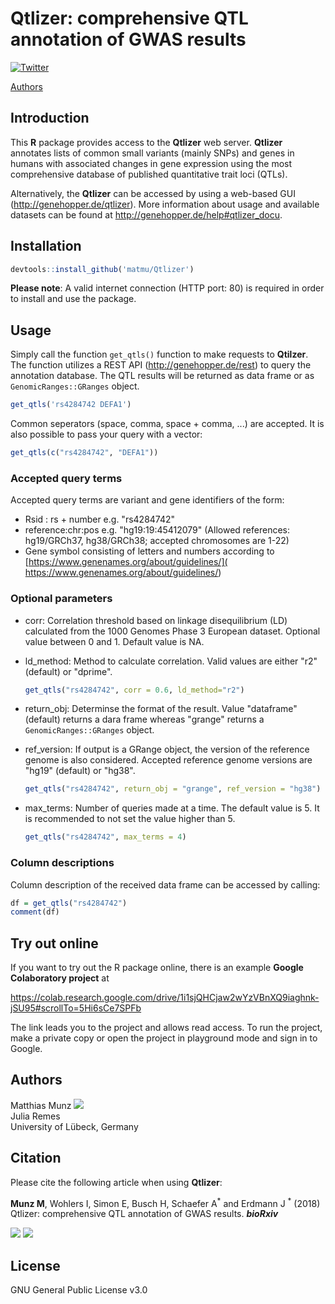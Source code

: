 # Qtlizer: comprehensive QTL annotation of GWAS results
[![Twitter](https://img.shields.io/twitter/url/http/shields.io.svg?style=social)](https://twitter.com/intent/tweet?hashtags=Qtlizer&url=https://www.biorxiv.org/content/10.1101/495903v2&screen_name=_matmu)

[Authors](#Authors)


## Introduction
This **R** package provides access to the **Qtlizer** web server. **Qtlizer** annotates lists of common small variants (mainly SNPs) and genes in humans with associated changes in gene expression using the most comprehensive database of published quantitative trait loci (QTLs).

Alternatively, the **Qtlizer** can be accessed by using a web-based GUI (http://genehopper.de/qtlizer). More information about usage and available datasets can be found at http://genehopper.de/help#qtlizer_docu.

## Installation
```R
devtools::install_github('matmu/Qtlizer')
```

**Please note**: A valid internet connection (HTTP port: 80) is required in order to install and use the package.

## Usage
Simply call the function `get_qtls()` function to make requests to **Qtilzer**. The function utilizes a REST API (http://genehopper.de/rest) to query the annotation database. The QTL results will be returned as data frame or as `GenomicRanges::GRanges` object.

```R
get_qtls('rs4284742 DEFA1')
```
Common seperators (space, comma, space + comma, ...) are accepted. It is also possible to pass your query with a vector: 

```R
get_qtls(c("rs4284742", "DEFA1"))
```

### Accepted query terms
Accepted query terms are variant and gene identifiers of the form: 

+ Rsid : rs + number e.g. "rs4284742"
+ reference:chr:pos e.g. "hg19:19:45412079" (Allowed references: hg19/GRCh37, hg38/GRCh38; accepted chromosomes are 1-22)
+ Gene symbol consisting of letters and numbers according to  [https://www.genenames.org/about/guidelines/]( https://www.genenames.org/about/guidelines/)


### Optional parameters
+ corr: Correlation threshold based on linkage disequilibrium (LD) calculated from the 1000 Genomes Phase 3 European dataset. Optional value between 0 and 1. Default value is NA.
+ ld_method: Method to calculate correlation. Valid values are either "r2" (default) or "dprime".

	```R
	get_qtls("rs4284742", corr = 0.6, ld_method="r2")
	```

+ return_obj: Determinse the format of the result. Value "dataframe" (default) returns a dara frame whereas "grange" returns a ```GenomicRanges::GRanges``` object. 
+ ref_version: If output is a GRange object, the version of the reference genome is also considered. Accepted reference genome versions are "hg19" (default) or "hg38".

	```R
	get_qtls("rs4284742", return_obj = "grange", ref_version = "hg38")
	```

+ max_terms: Number of queries made at a time. The default value is 5. It is recommended to not set the value higher than 5. 

	```R
	get_qtls("rs4284742", max_terms = 4)
	```

### Column descriptions
Column description of the received data frame can be accessed by calling:

```R
df = get_qtls("rs4284742")
comment(df)
```

## Try out online
If you want to try out the R package online, there is an example **Google Colaboratory project** at

https://colab.research.google.com/drive/1i1sjQHCjaw2wYzVBnXQ9iaghnk-jSU95#scrollTo=5Hi6sCe7SPFb

The link leads you to the project and allows read access. To run the project, make a private copy or open the project in playground mode and sign in to Google. 


## Authors
Matthias Munz [![](https://img.shields.io/twitter/follow/_matmu?label=Follow&style=social)](https://img.shields.io/twitter/follow/_matmu?label=Follow&style=social)\
Julia Remes\
University of Lübeck, Germany


## Citation
Please cite the following article when using **Qtlizer**:

**Munz M**, Wohlers I, Simon E, Busch H, Schaefer A<sup>\*</sup> and Erdmann J <sup>\*</sup> (2018) Qtlizer: comprehensive QTL annotation of GWAS results. ***bioRxiv***

[![](https://img.shields.io/badge/doi-https%3A%2F%2Fdoi.org%2F10.1101%2F495903%20-green.svg)](https://doi.org/10.1101/495903)
[![](https://img.shields.io/badge/Altmetric-17-green.svg)](https://www.altmetric.com/details/52777590)


## License
GNU General Public License v3.0

